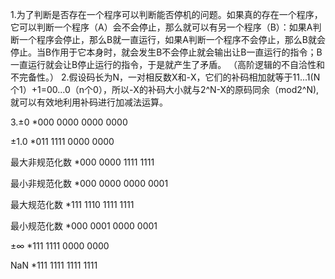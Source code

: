 1.为了判断是否存在一个程序可以判断能否停机的问题。如果真的存在一个程序，它可以判断一个程序（A）会不会停止，那么就可以有另一个程序（B）：如果A判断一个程序会停止，那么B就一直运行，如果A判断一个程序不会停止，那么B就会停止。当B作用于它本身时，就会发生B不会停止就会输出让B一直运行的指令；B一直运行就会让B停止运行的指令，于是就产生了矛盾。
（高阶逻辑的不自洽性和不完备性。）
2.假设码长为N，一对相反数X和-X，它们的补码相加就等于11...1(N个1）+1=00...0（n个0），所以-X的补码大小就与2^N-X的原码同余（mod2^N),就可以有效地利用补码进行加减法运算。

3.±0 *000 0000 0000 0000

±1.0 *011 1111 0000 0000

最大非规范化数 *000 0000 1111 1111

最小非规范化数 *000 0000 0000 0001

最大规范化数 *111 1110 1111 1111

最小规范化数 *000 0001 0000 0001

±∞ *111 1111 0000 0000

NaN *111 1111 1111 1111